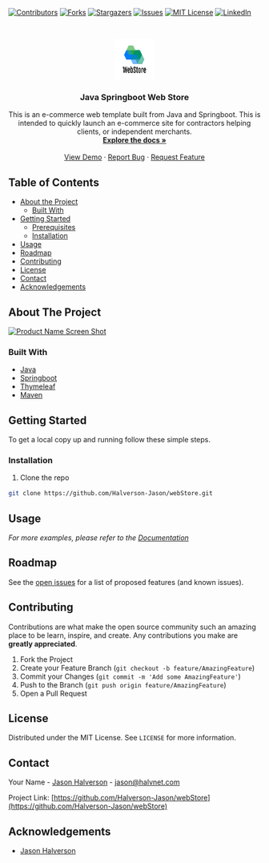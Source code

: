 [![Contributors][contributors-shield]][contributors-url]
[![Forks][forks-shield]][forks-url]
[![Stargazers][stars-shield]][stars-url]
[![Issues][issues-shield]][issues-url]
[![MIT License][license-shield]][license-url]
[![LinkedIn][linkedin-shield]][linkedin-url]



<!-- PROJECT LOGO -->
<br />
<p align="center">
  <a href="https://github.com/Halverson-Jason/webStore">
    <img src="images/logo.png" alt="Logo" width="80" height="80">
  </a>

  <h3 align="center">Java Springboot Web Store</h3>

  <p align="center">
    This is an e-commerce web template built from Java and Springboot. This is intended to quickly launch an e-commerce site for contractors helping clients, or independent
    merchants.
    <br />
    <a href="https://github.com/Halverson-Jason/webStore"><strong>Explore the docs »</strong></a>
    <br />
    <br />
    <a href="https://github.com/Halverson-Jason/webStore">View Demo</a>
    ·
    <a href="https://github.com/Halverson-Jason/webStore/issues">Report Bug</a>
    ·
    <a href="https://github.com/Halverson-Jason/webStore/issues">Request Feature</a>
  </p>
</p>



<!-- TABLE OF CONTENTS -->
## Table of Contents

* [About the Project](#about-the-project)
  * [Built With](#built-with)
* [Getting Started](#getting-started)
  * [Prerequisites](#prerequisites)
  * [Installation](#installation)
* [Usage](#usage)
* [Roadmap](#roadmap)
* [Contributing](#contributing)
* [License](#license)
* [Contact](#contact)
* [Acknowledgements](#acknowledgements)



<!-- ABOUT THE PROJECT -->
## About The Project

[![Product Name Screen Shot][product-screenshot]](https://example.com)


### Built With

* [Java](https://www.java.com/)
* [Springboot](https://spring.io/)
* [Thymeleaf](https://www.thymeleaf.org/)
* [Maven](https://maven.apache.org/)



<!-- GETTING STARTED -->
## Getting Started

To get a local copy up and running follow these simple steps.


### Installation

1. Clone the repo
```sh
git clone https://github.com/Halverson-Jason/webStore.git
```



<!-- USAGE EXAMPLES -->
## Usage


_For more examples, please refer to the [Documentation](README.md)_



<!-- ROADMAP -->
## Roadmap

See the [open issues](https://github.com/Halverson-Jason/webStore/issues) for a list of proposed features (and known issues).



<!-- CONTRIBUTING -->
## Contributing

Contributions are what make the open source community such an amazing place to be learn, inspire, and create. Any contributions you make are **greatly appreciated**.

1. Fork the Project
2. Create your Feature Branch (`git checkout -b feature/AmazingFeature`)
3. Commit your Changes (`git commit -m 'Add some AmazingFeature'`)
4. Push to the Branch (`git push origin feature/AmazingFeature`)
5. Open a Pull Request



<!-- LICENSE -->
## License

Distributed under the MIT License. See `LICENSE` for more information.



<!-- CONTACT -->
## Contact

Your Name - [Jason Halverson](https://www.linkedin.com/in/aboutjasonhalverson/) - jason@halvnet.com

Project Link: [https://github.com/Halverson-Jason/webStore](https://github.com/Halverson-Jason/webStore)



<!-- ACKNOWLEDGEMENTS -->
## Acknowledgements

* [Jason Halverson](https://github.com/Halverson-Jason)





<!-- MARKDOWN LINKS & IMAGES -->
<!-- https://www.markdownguide.org/basic-syntax/#reference-style-links -->
[contributors-shield]: https://img.shields.io/github/contributors/Halverson-Jason/repo.svg?style=flat-square
[contributors-url]: https://github.com/Halverson-Jason/repo/graphs/contributors
[forks-shield]: https://img.shields.io/github/forks/Halverson-Jason/repo.svg?style=flat-square
[forks-url]: https://github.com/Halverson-Jason/repo/network/members
[stars-shield]: https://img.shields.io/github/stars/Halverson-Jason/repo.svg?style=flat-square
[stars-url]: https://github.com/Halverson-Jason/repo/stargazers
[issues-shield]: https://img.shields.io/github/issues/Halverson-Jason/repo.svg?style=flat-square
[issues-url]: https://github.com/Halverson-Jason/repo/issues
[license-shield]: https://img.shields.io/github/license/Halverson-Jason/repo.svg?style=flat-square
[license-url]: https://github.com/Halverson-Jason/repo/blob/master/LICENSE.txt
[linkedin-shield]: https://img.shields.io/badge/-LinkedIn-black.svg?style=flat-square&logo=linkedin&colorB=555
[linkedin-url]: https://www.linkedin.com/in/aboutjasonhalverson/
[product-screenshot]: images/screenshot.png
